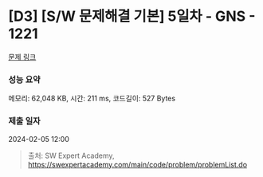 # [D3] [S/W 문제해결 기본] 5일차 - GNS - 1221 

[문제 링크](https://swexpertacademy.com/main/code/problem/problemDetail.do?contestProbId=AV14jJh6ACYCFAYD) 

### 성능 요약

메모리: 62,048 KB, 시간: 211 ms, 코드길이: 527 Bytes

### 제출 일자

2024-02-05 12:00



> 출처: SW Expert Academy, https://swexpertacademy.com/main/code/problem/problemList.do